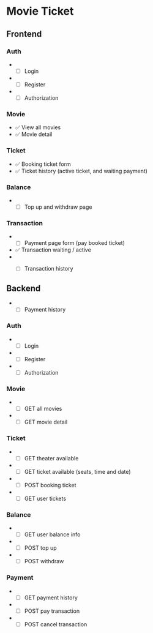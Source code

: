 # Movie Ticket
## Frontend

### Auth

- - [ ] Login 
- - [ ] Register
- - [ ] Authorization

### Movie
- :white_check_mark: View all movies
- :white_check_mark: Movie detail

### Ticket
- :white_check_mark: Booking ticket form
- :white_check_mark: Ticket history (active ticket, and waiting payment)

### Balance
- - [ ] Top up and withdraw page

### Transaction
- - [ ] Payment page form (pay booked ticket)
- :white_check_mark: Transaction waiting / active
- - [ ] Transaction history


## Backend
- - [ ] Payment history 

### Auth
- - [ ] Login
- - [ ] Register
- - [ ] Authorization

### Movie
- - [ ] GET all movies
- - [ ] GET movie detail

### Ticket
- - [ ] GET theater available
- - [ ] GET ticket available (seats, time and date)
- - [ ] POST booking ticket
- - [ ] GET user tickets

### Balance
- - [ ] GET user balance info 
- - [ ] POST top up
- - [ ] POST withdraw

### Payment
- - [ ] GET payment history
- - [ ] POST pay transaction
- - [ ] POST cancel transaction
